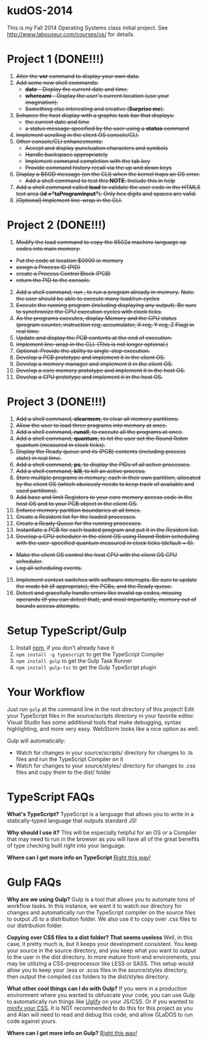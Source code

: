 kudOS-2014
============

This is my Fall 2014 Operating Systems class initial project.
See http://www.labouseur.com/courses/os/ for details.

Project 1 (DONE!!!)
============
1. ~~Alter the **ver** command to display your own data.~~
2. ~~Add some new shell commands:~~
    * ~~**date** - Display the current date and time.~~
    * ~~**whereami** - Display the user's current location (use your imagination).~~
    * ~~Something else interesting and creative (**Surprise me**).~~
3. ~~Enhance the host display with a graphic task bar that displays:~~
    * ~~the current date and time~~
    * ~~a status message specified by the user using a **status** command~~
4. ~~Implement scrolling in the client OS console/CLI.~~
5. ~~Other console/CLI enhancements:~~
    * ~~Accept and display punctuation characters and symbols~~
    * ~~Handle backspace appropriately~~
    * ~~Implement command completion with the tab key~~
    * ~~Provide command history recall via the up and down keys~~
6. ~~Display a BSOD message (on the CLI) when the kernel traps an OS error.~~
    * ~~Add a shell command to test this **NOTE**: Include this in help~~
7. ~~Add a shell command called **load** to validate the user code in the HTML5 text area (**id ="taProgramInput"**). Only hex digits and spaces are valid.~~
8. ~~[Optional] Implement line-wrap in the CLI.~~

Project 2 (DONE!!!)
============
1. ~~Modify	the	load	command	to	copy	the	6502a	machine	language	op	codes
into	main	memory:~~
  * ~~Put	the	code	at	location	$0000	in	memory~~
  * ~~assign	a	Process	ID	(PID)~~
  * ~~create	a	Process	Control	Block	(PCB)~~
  * ~~return	the	PID	to	the	console.~~
2. ~~Add	a	shell	command,	run	<pid>,	to	run	a	program	already	in	memory.~~
~~Note:	the	user	should	be	able	to	execute	many	load/run	cycles~~
3. ~~Execute	the	running	program	(including	displaying	any	output).	Be	sure	to
synchronize	the	CPU	execution	cycles	with	clock	ticks.~~
4. ~~As	the	programs	executes,	display	Memory	and	the	CPU	status	(program
counter,	instruction	reg,	accumulator,	X	reg,	Y	reg,	Z	Flag)	in	real	time.~~
5. ~~Update	and	display	the	PCB	contents	at	the	end	of	execution.~~
6. ~~Implement	line-wrap	in	the	CLI.	(This	is	not	longer	optional.)~~
7. ~~Optional:	Provide	the	ability	to	single-step	execution.~~
8. ~~Develop	a	PCB	prototype	and	implement	it	in	the	client	OS.~~
9. ~~Develop	a	memory	manager	and	implement	it	in	the	client	OS.~~
10. ~~Develop	a	core	memory	prototype	and	implement	it	in	the	host	OS.~~
11. ~~Develop	a	CPU	prototype	and	implement	it	in	the	host	OS.~~

Project 3 (DONE!!!)
===========
1. ~~Add a shell command, **clearmem**, to clear all memory partitions.~~
2. ~~Allow the user to load three programs into memory at once.~~
3. ~~Add a shell command, **runall**, to execute all the programs at once.~~
4. ~~Add a shell command, **quantum<int>**, to let the user set the Round Robin quantum (measured in clock ticks).~~
5. ~~Display the Ready queue and its (PCB) contents (including process state) in real time.~~
6. ~~Add a shell command, **ps**, to display the PIDs of all active processes.~~
7. ~~Add a shell command, **kill<pid>**, to kill an active process.~~
8. ~~Store multiple programs in memory, each in their own partition, allocated by the client OS (which obviously needs to keep track of available and used partitions).~~
9. ~~Add base and limit Registers to your core memory access code in the host OS and to your PCB object in the client OS.~~
10. ~~Enforce memory partition boundaries at all times.~~
11. ~~Create a Resident list for the loaded processes.~~
12. ~~Create a Ready Queue for the running processes.~~
13. ~~Instantiate a PCB for each loaded program and put it in the Resident list.~~
14. ~~Develop a CPU scheduler in the client OS using Round Robin scheduling with the user-specified quantum measured in clock ticks (default = 6).~~
  * ~~Make the client OS control the host CPU with the client OS CPU scheduler.~~
  * ~~Log all scheduling events.~~
15. ~~Implement context switches with software interrupts. Be sure to update the mode bit (if appropriate), the PCBs, and the Ready queue.~~
16. ~~Detect and gracefully handle errors like invalid op codes, missing operands (if you can detect that), and most importantly, memory out of bounds access attempts.~~

Setup TypeScript/Gulp
=====================

1. Install [npm](https://www.npmjs.org/), if you don't already have it
1. `npm install -g typescript` to get the TypeScript Compiler
1. `npm install gulp` to get the Gulp Task Runner
1. `npm install gulp-tsc` to get the Gulp TypeScript plugin

Your Workflow
=============

Just run `gulp` at the command line in the root directory of this project! Edit your TypeScript files in the source/scripts directory in your favorite editor. Visual Studio has some additional tools that make debugging, syntax highlighting, and more very easy. WebStorm looks like a nice option as well.

Gulp will automatically:

* Watch for changes in your source/scripts/ directory for changes to .ts files and run the TypeScript Compiler on it
* Watch for changes to your source/styles/ directory for changes to .css files and copy them to the dist/ folder

TypeScript FAQs
==================

**What's TypeScript?**
TypeScript is a language that allows you to write in a statically-typed language that outputs standard JS!

**Why should I use it?**
This will be especially helpful for an OS or a Compiler that may need to run in the browser as you will have all of the great benefits of type checking built right into your language.

**Where can I get more info on TypeScript**
[Right this way!](http://www.typescriptlang.org/)

Gulp FAQs
=========

**Why are we using Gulp?**
Gulp is a tool that allows you to automate tons of workflow tasks. In this instance, we want it to watch our directory for changes and automatically run the TypeScript compiler on the source files to output JS to a distribution folder. We also use it to copy over .css files to our distribution folder.

**Copying over CSS files to a dist folder? That seems useless**
Well, in this case, it pretty much is, but it keeps your development consistent. You keep your source in the source directory, and you keep what you want to output to the user in the dist directory. In more mature front-end environments, you may be utilizing a CSS-preprocessor like LESS or SASS. This setup would allow you to keep your .less or .scss files in the source/styles directory, then output the compiled css folders to the dist/styles directory.

**What other cool things can I do with Gulp?**
If you were in a production environment where you wanted to obfuscate your code, you can use Gulp to automatically run things like [Uglify](https://github.com/terinjokes/gulp-uglify) on your JS/CSS. Or if you wanted to [minify your CSS](https://www.npmjs.org/package/gulp-minify-css). It is NOT recommended to do this for this project as you and Alan will need to read and debug this code, and allow GLaDOS to run code against yours.

**Where can I get more info on Gulp?**
[Right this way!](http://gulpjs.com/)

